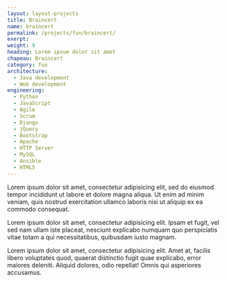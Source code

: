 ```yaml
---
layout: layout-projects
title: Braincert
name: braincert
permalink: /projects/fun/braincert/
exerpt:
weight: 9
heading: Lorem ipsum dolor sit amet
chapeau: Braincert
category: fun
architecture:
  - Java development
  - Web development
engineering:
  - Python
  - JavaScript
  - Agile
  - Scrum
  - Django
  - jQuery
  - Bootstrap
  - Apache
  - HTTP Server
  - MySQL
  - Ansible
  - HTML5
---
```



Lorem ipsum dolor sit amet, consectetur adipisicing elit, sed do eiusmod tempor incididunt ut labore et dolore magna aliqua. Ut enim ad minim veniam, quis nostrud exercitation ullamco laboris nisi ut aliquip ex ea commodo consequat.

Lorem ipsum dolor sit amet, consectetur adipisicing elit. Ipsam et fugit, vel sed nam ullam iste placeat, nesciunt explicabo numquam quo perspiciatis vitae totam a qui necessitatibus, quibusdam iusto magnam.

Lorem ipsum dolor sit amet, consectetur adipisicing elit. Amet at, facilis libero voluptates quod, quaerat distinctio fugit quae explicabo, error maiores deleniti. Aliquid dolores, odio repellat! Omnis qui asperiores accusamus.